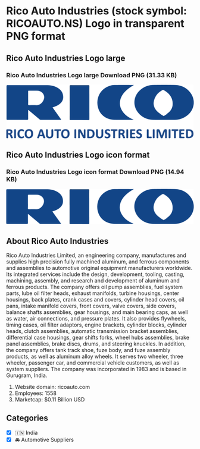 # Rico Auto Industries (stock symbol: RICOAUTO.NS) Logo in transparent PNG format

## Rico Auto Industries Logo large

### Rico Auto Industries Logo large Download PNG (31.33 KB)

![Rico Auto Industries Logo large Download PNG (31.33 KB)](/img/orig/RICOAUTO.NS_BIG-d5e2d24d.png)

## Rico Auto Industries Logo icon format

### Rico Auto Industries Logo icon format Download PNG (14.94 KB)

![Rico Auto Industries Logo icon format Download PNG (14.94 KB)](/img/orig/RICOAUTO.NS-4fd38b45.png)

## About Rico Auto Industries

Rico Auto Industries Limited, an engineering company, manufactures and supplies high precision fully machined aluminum, and ferrous components and assemblies to automotive original equipment manufacturers worldwide. Its integrated services include the design, development, tooling, casting, machining, assembly, and research and development of aluminum and ferrous products. The company offers oil pump assemblies, fuel system parts, lube oil filter heads, exhaust manifolds, turbine housings, center housings, back plates, crank cases and covers, cylinder head covers, oil pans, intake manifold covers, front covers, valve covers, side covers, balance shafts assemblies, gear housings, and main bearing caps, as well as water, air connections, and pressure plates. It also provides flywheels, timing cases, oil filter adaptors, engine brackets, cylinder blocks, cylinder heads, clutch assemblies, automatic transmission bracket assemblies, differential case housings, gear shifts forks, wheel hubs assemblies, brake panel assemblies, brake discs, drums, and steering knuckles. In addition, the company offers tank track shoe, fuze body, and fuze assembly products, as well as aluminum alloy wheels. It serves two wheeler, three wheeler, passenger car, and commercial vehicle customers, as well as system suppliers. The company was incorporated in 1983 and is based in Gurugram, India.

1. Website domain: ricoauto.com
2. Employees: 1558
3. Marketcap: $0.11 Billion USD


## Categories
- [x] 🇮🇳 India
- [x] 🚘 Automotive Suppliers
